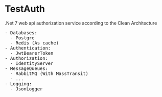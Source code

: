 # TestAuth
<p>.Net 7 web api authorization service according to the Clean Architecture
<pre>- Databases:
  - Postgre
  - Redis (As cache)
- Authentication:
  - JwtBearerToken
- Authorization:
  - IdentityServer
- MessageQueues:
  - RabbitMQ (With MassTransit)
  - ...
- Logging:
  - JsonLogger</pre>